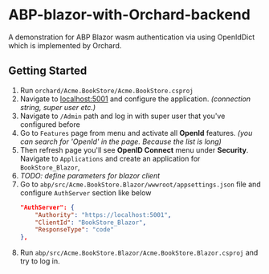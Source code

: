 # ABP-blazor-with-Orchard-backend
A demonstration for ABP Blazor wasm authentication via using OpenIdDict which is implemented by Orchard.

## Getting Started

1. Run `orchard/Acme.BookStore/Acme.BookStore.csproj`
2. Navigate to [localhost:5001](https://localhost:5001) and configure the application. _(connection string, super user etc.)_
3. Navigate to `/Admin` path and log in with super user that you've configured before
4. Go to `Features` page from menu and activate all **OpenId** features. _(you can search for 'OpenId' in the page. Because the list is long)_
5. Then refresh page you'll see **OpenID Connect** menu under **Security**. Navigate to `Applications` and create an application for `BookStore_Blazor`,
6.  _TODO: define parameters for blazor client_
7. Go to `abp/src/Acme.BookStore.Blazor/wwwroot/appsettings.json` file and configure `AuthServer` section like below 
    ```json
    "AuthServer": {
        "Authority": "https://localhost:5001",
        "ClientId": "BookStore_Blazor",
        "ResponseType": "code"
    },
    ```
8. Run `abp/src/Acme.BookStore.Blazor/Acme.BookStore.Blazor.csproj` and try to log in.